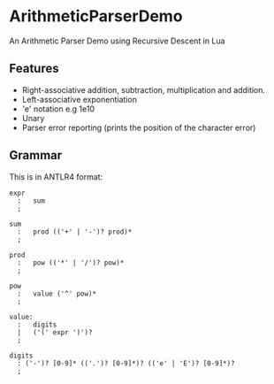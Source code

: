 # ArithmeticParserDemo
An Arithmetic Parser Demo using Recursive Descent in Lua

## Features
  * Right-associative addition, subtraction, multiplication and addition.
  * Left-associative exponentiation
  * 'e' notation e.g 1e10
  * Unary
  * Parser error reporting (prints the position of the character error)

## Grammar
This is in ANTLR4 format:
```antlr
expr
  :   sum
  ;
  
sum
  :   prod (('+' | '-')? prod)* 
  ;
  
prod   
  :   pow (('*' | '/')? pow)*
  ;
  
pow
  :   value ('^' pow)*
  ;
  
value:  
  :   digits 
  |   ('(' expr ')')?
  ;
  
digits
  : ('-')? [0-9]* (('.')? [0-9]*)? (('e' | 'E')? [0-9]*)?
  ;
```
